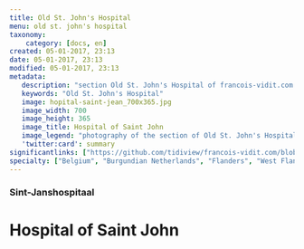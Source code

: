 ```yaml
---
title: Old St. John's Hospital
menu: old st. john's hospital
taxonomy:
    category: [docs, en]
created: 05-01-2017, 23:13
date: 05-01-2017, 23:13
modified: 05-01-2017, 23:13
metadata:
   description: "section Old St. John's Hospital of francois-vidit.com website"
   keywords: "Old St. John's Hospital"
   image: hopital-saint-jean_700x365.jpg
   image_width: 700
   image_height: 365
   image_title: Hospital of Saint John
   image_legend: "photography of the section of Old St. John's Hospital of site francois-vidit.com"
   'twitter:card': summary
significantlinks: ["https://github.com/tidiview/francois-vidit.com/blob/develop/user/sites/docs/pages/01.home/06.bruges/01.hopital-saint-jean/chapter.en.md"]
specialty: ["Belgium", "Burgundian Netherlands", "Flanders", "West Flanders", "Bruges", "Museums in Bruges", "Early Netherlandish painting", "Flemish Primitives", "Flemish Painting", "Northern Renaissance", "Hospital of Saint John", " Hans Memling Museum", "Hans Memling"]
---
```

### Sint-Janshospitaal

# Hospital of Saint John